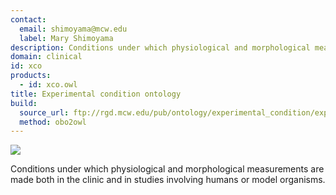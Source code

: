 ```yaml
---
contact: 
  email: shimoyama@mcw.edu
  label: Mary Shimoyama
description: Conditions under which physiological and morphological measurements are made both in the clinic and in studies involving humans or model organisms.
domain: clinical
id: xco
products: 
  - id: xco.owl
title: Experimental condition ontology
build:
  source_url: ftp://rgd.mcw.edu/pub/ontology/experimental_condition/experimental_condition.obo
  method: obo2owl
---
```


<img src="http://rgd.mcw.edu/common/images/rgd_LOGO_blue_rgd.gif"/>

Conditions under which physiological and morphological measurements are made both in the clinic and in studies involving humans or model organisms.
